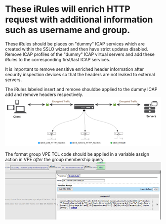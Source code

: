 # These iRules will enrich HTTP request with additional information such as username and group.

These iRules should be places on "dummy" ICAP services which are created within the SSLO wizard and then have strict updates disabled. Remove ICAP profiles of the "dummy" ICAP virtual servers and add these iRules to the corresponding first/last ICAP services.  

It is important to remove sensitive enriched header information after security inspection devices so that the headers are not leaked to external servers.  

The iRules labeled insert and remove shouldbe applied to the dummy ICAP add and remove headers respectively. 
![SSLO ICAP Services](https://raw.githubusercontent.com/megamattzilla/iRules/master/SSLO_Auth_insert_user_and_group/Auth_headers.png)

The format group VPE TCL code should be applied in a variable assign action in VPE *after* the group membership query. 
![SSLO ICAP Services](https://raw.githubusercontent.com/megamattzilla/iRules/master/SSLO_Auth_insert_user_and_group/vpe_example.png)
